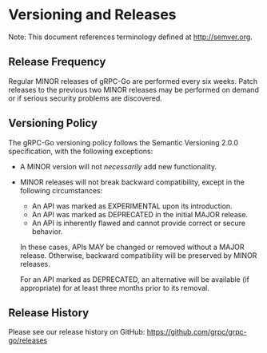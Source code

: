 # Versioning and Releases

Note: This document references terminology defined at http://semver.org.

## Release Frequency

Regular MINOR releases of gRPC-Go are performed every six weeks.  Patch releases
to the previous two MINOR releases may be performed on demand or if serious
security problems are discovered.

## Versioning Policy

The gRPC-Go versioning policy follows the Semantic Versioning 2.0.0
specification, with the following exceptions:

- A MINOR version will not _necessarily_ add new functionality.

- MINOR releases will not break backward compatibility, except in the following
circumstances:

  - An API was marked as EXPERIMENTAL upon its introduction.
  - An API was marked as DEPRECATED in the initial MAJOR release.
  - An API is inherently flawed and cannot provide correct or secure behavior.

  In these cases, APIs MAY be changed or removed without a MAJOR release.
Otherwise, backward compatibility will be preserved by MINOR releases.

  For an API marked as DEPRECATED, an alternative will be available (if
appropriate) for at least three months prior to its removal.

## Release History

Please see our release history on GitHub:
https://github.com/grpc/grpc-go/releases
